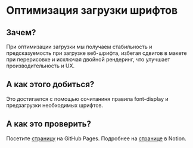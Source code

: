 # Оптимизация загрузки шрифтов

## Зачем? 
При оптимизации загрузки мы получаем стабильность и предсказуемость при загрузке веб-шрифта, избегая сдвигов в макете при перерисовке и исключая двойной рендеринг, что улучшает производительность и UX.

## А как этого добиться?
Это достигается с помощью сочитаниня правила font-display и предзагрузки необходимых шрифтов.


## А как это проверить?
Посетите [страницу](https://oddyhater.github.io/font-practice) на GitHub Pages.
Подробнее на [странице](https://political-path-131.notion.site/Font-optimization-guide-ec1c71b52b7745f7a7be56bce948b929) в Notion.
